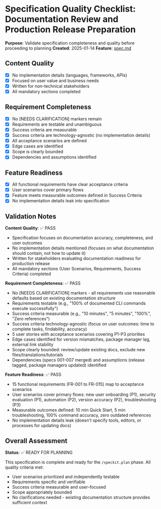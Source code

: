 # Specification Quality Checklist: Documentation Review and Production Release Preparation

**Purpose**: Validate specification completeness and quality before proceeding to planning
**Created**: 2025-01-14
**Feature**: [spec.md](../spec.md)

## Content Quality

- [x] No implementation details (languages, frameworks, APIs)
- [x] Focused on user value and business needs
- [x] Written for non-technical stakeholders
- [x] All mandatory sections completed

## Requirement Completeness

- [x] No [NEEDS CLARIFICATION] markers remain
- [x] Requirements are testable and unambiguous
- [x] Success criteria are measurable
- [x] Success criteria are technology-agnostic (no implementation details)
- [x] All acceptance scenarios are defined
- [x] Edge cases are identified
- [x] Scope is clearly bounded
- [x] Dependencies and assumptions identified

## Feature Readiness

- [x] All functional requirements have clear acceptance criteria
- [x] User scenarios cover primary flows
- [x] Feature meets measurable outcomes defined in Success Criteria
- [x] No implementation details leak into specification

## Validation Notes

**Content Quality**: ✅ PASS
- Specification focuses on documentation accuracy, completeness, and user outcomes
- No implementation details mentioned (focuses on what documentation should contain, not how to update it)
- Written for stakeholders evaluating documentation readiness for production release
- All mandatory sections (User Scenarios, Requirements, Success Criteria) completed

**Requirement Completeness**: ✅ PASS
- No [NEEDS CLARIFICATION] markers - all requirements use reasonable defaults based on existing documentation structure
- Requirements testable (e.g., "100% of documented CLI commands execute successfully")
- Success criteria measurable (e.g., "10 minutes", "5 minutes", "100%", "Zero references")
- Success criteria technology-agnostic (focus on user outcomes: time to complete tasks, findability, accuracy)
- 5 user stories with acceptance scenarios covering P1-P3 priorities
- Edge cases identified for version mismatches, package manager lag, external link stability
- Scope clearly bounded: review/update existing docs, exclude new files/translations/tutorials
- Dependencies (specs 001-007 merged) and assumptions (release tagged, package managers updated) identified

**Feature Readiness**: ✅ PASS
- 15 functional requirements (FR-001 to FR-015) map to acceptance scenarios
- User scenarios cover primary flows: new user onboarding (P1), security evaluation (P1), automation (P2), version accuracy (P2), troubleshooting (P3)
- Measurable outcomes defined: 10 min Quick Start, 5 min troubleshooting, 100% command accuracy, zero outdated references
- No implementation details leak (doesn't specify tools, editors, or processes for updating docs)

## Overall Assessment

**Status**: ✅ READY FOR PLANNING

This specification is complete and ready for the `/speckit.plan` phase. All quality criteria met:
- User scenarios prioritized and independently testable
- Requirements specific and verifiable
- Success criteria measurable and user-focused
- Scope appropriately bounded
- No clarifications needed - existing documentation structure provides sufficient context

